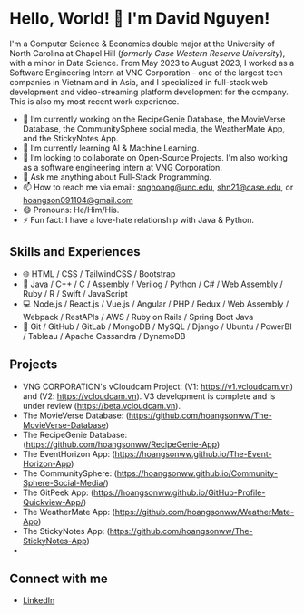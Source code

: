 # Hello, World! 👋 I'm David Nguyen!

I'm a Computer Science & Economics double major at the University of North Carolina at Chapel Hill (*formerly Case Western Reserve University*), with a minor in Data Science. From May 2023 to August 2023, I worked as a Software Engineering Intern at VNG Corporation - one of the largest tech companies in Vietnam and in Asia, and I specialized in full-stack web development and video-streaming platform development for the company. This is also my most recent work experience.

- 🔭 I’m currently working on the RecipeGenie Database, the MovieVerse Database, the CommunitySphere social media, the WeatherMate App, and the StickyNotes App.
- 🌱 I’m currently learning AI & Machine Learning.
- 👯 I’m looking to collaborate on Open-Source Projects. I'm also working as a software engineering intern at VNG Corporation.
- 💬 Ask me anything about Full-Stack Programming.
- 📫 How to reach me via email: snghoang@unc.edu, shn21@case.edu, or hoangson091104@gmail.com
- 😄 Pronouns: He/Him/His.
- ⚡ Fun fact: I have a love-hate relationship with Java & Python.

## Skills and Experiences
* 🌐 HTML / CSS / TailwindCSS / Bootstrap
* 🐍 Java / C++ / C / Assembly / Verilog / Python / C# / Web Assembly / Ruby / R / Swift / JavaScript
* 💻 Node.js / React.js / Vue.js / Angular / PHP / Redux / Web Assembly / Webpack / RestAPIs / AWS / Ruby on Rails / Spring Boot Java
* 🔧 Git / GitHub / GitLab / MongoDB / MySQL / Django / Ubuntu / PowerBI / Tableau / Apache Cassandra / DynamoDB 

## Projects
* VNG CORPORATION's vCloudcam Project: (V1: https://v1.vcloudcam.vn) and (V2: https://vcloudcam.vn). V3 development is complete and is under review (https://beta.vcloudcam.vn).
* The MovieVerse Database:  (https://github.com/hoangsonww/The-MovieVerse-Database)
* The RecipeGenie Database: (https://github.com/hoangsonww/RecipeGenie-App)
* The EventHorizon App:     (https://hoangsonww.github.io/The-Event-Horizon-App)
* The CommunitySphere:      (https://hoangsonww.github.io/Community-Sphere-Social-Media/)
* The GitPeek App:          (https://hoangsonww.github.io/GitHub-Profile-Quickview-App/)
* The WeatherMate App:      (https://github.com/hoangsonww/WeatherMate-App)
* The StickyNotes App:      (https://github.com/hoangsonww/The-StickyNotes-App)
* 

## Connect with me
* [LinkedIn](https://www.linkedin.com/in/hoangsonw/)
